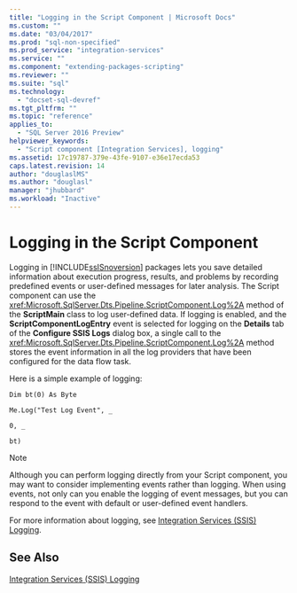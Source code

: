 ```yaml
---
title: "Logging in the Script Component | Microsoft Docs"
ms.custom: ""
ms.date: "03/04/2017"
ms.prod: "sql-non-specified"
ms.prod_service: "integration-services"
ms.service: ""
ms.component: "extending-packages-scripting"
ms.reviewer: ""
ms.suite: "sql"
ms.technology: 
  - "docset-sql-devref"
ms.tgt_pltfrm: ""
ms.topic: "reference"
applies_to: 
  - "SQL Server 2016 Preview"
helpviewer_keywords: 
  - "Script component [Integration Services], logging"
ms.assetid: 17c19787-379e-43fe-9107-e36e17ecda53
caps.latest.revision: 14
author: "douglaslMS"
ms.author: "douglasl"
manager: "jhubbard"
ms.workload: "Inactive"
---
```

# Logging in the Script Component
  Logging in [!INCLUDE[ssISnoversion](../../../includes/ssisnoversion-md.md)] packages lets you save detailed information about execution progress, results, and problems by recording predefined events or user-defined messages for later analysis. The Script component can use the <xref:Microsoft.SqlServer.Dts.Pipeline.ScriptComponent.Log%2A> method of the **ScriptMain** class to log user-defined data. If logging is enabled, and the **ScriptComponentLogEntry** event is selected for logging on the **Details** tab of the **Configure SSIS Logs** dialog box, a single call to the <xref:Microsoft.SqlServer.Dts.Pipeline.ScriptComponent.Log%2A> method stores the event information in all the log providers that have been configured for the data flow task.  
  
 Here is a simple example of logging:  
  
 `Dim bt(0) As Byte`  
  
 `Me.Log("Test Log Event", _`  
  
 `0, _`  
  
 `bt)`  
  
> [!NOTE]  
>  Although you can perform logging directly from your Script component, you may want to consider implementing events rather than logging. When using events, not only can you enable the logging of event messages, but you can respond to the event with default or user-defined event handlers.  
  
 For more information about logging, see [Integration Services &#40;SSIS&#41; Logging](../../../integration-services/performance/integration-services-ssis-logging.md).  
  
## See Also  
 [Integration Services &#40;SSIS&#41; Logging](../../../integration-services/performance/integration-services-ssis-logging.md)  
  
  
